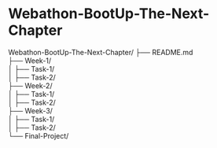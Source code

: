 # Webathon-BootUp-The-Next-Chapter

Webathon-BootUp-The-Next-Chapter/
├── README.md  
├── Week-1/  
│   ├── Task-1/  
│   ├── Task-2/  
├── Week-2/  
│   ├── Task-1/  
│   ├── Task-2/  
├── Week-3/  
│   ├── Task-1/  
│   ├── Task-2/  
└── Final-Project/  

